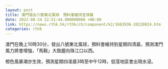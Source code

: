 ```yaml
---
layout: post
title: 澳門發出八號東北風球　預料會維持至清晨
date: 2022-08-24 22:51:44.000000000 +08:00
link: https://news.rthk.hk/rthk/ch/component/k2/1663936-20220824.htm
categories: rthk
---
```


澳門在晚上10時30分，發出八號東北風球，預料會維持到星期四清晨，預測澳門風力將會增強，「馬鞍」大致趨向珠江口以西。

橙色風暴潮亦生效，預測星期四凌晨3時至中午12時，低窪地區會出現水浸。
